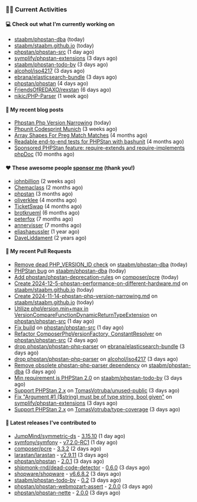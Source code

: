 ### 👨‍💻 Current Activities


#### 💻 Check out what I'm currently working on

- [staabm/phpstan-dba](https://github.com/staabm/phpstan-dba) (today)
- [staabm/staabm.github.io](https://github.com/staabm/staabm.github.io) (today)
- [phpstan/phpstan-src](https://github.com/phpstan/phpstan-src) (1 day ago)
- [symplify/phpstan-extensions](https://github.com/symplify/phpstan-extensions) (3 days ago)
- [staabm/phpstan-todo-by](https://github.com/staabm/phpstan-todo-by) (3 days ago)
- [alcohol/iso4217](https://github.com/alcohol/iso4217) (3 days ago)
- [ebrana/elasticsearch-bundle](https://github.com/ebrana/elasticsearch-bundle) (3 days ago)
- [phpstan/phpstan](https://github.com/phpstan/phpstan) (4 days ago)
- [FriendsOfREDAXO/rexstan](https://github.com/FriendsOfREDAXO/rexstan) (6 days ago)
- [nikic/PHP-Parser](https://github.com/nikic/PHP-Parser) (1 week ago)


#### 📜 My recent blog posts

- [Phpstan Php Version Narrowing](https://staabm.github.io/2024/11/14/phpstan-php-version-narrowing.html) (today)
- [Phpunit Codesprint Munich](https://staabm.github.io/2024/10/19/phpunit-codesprint-munich.html) (3 weeks ago)
- [Array Shapes For Preg Match Matches](https://staabm.github.io/2024/07/05/array-shapes-for-preg-match-matches.html) (4 months ago)
- [Readable end-to-end tests for PHPStan with bashunit](https://staabm.github.io/2024/06/28/readable-phpstan-end-to-end-tests-with-bashunit.html) (4 months ago)
- [Sponsored PHPStan feature: require-extends and require-implements phpDoc](https://staabm.github.io/2024/01/15/phpstan-require-extends-implements.html) (10 months ago)


#### ❤️ These awesome people [sponsor me](https://github.com/sponsors/staabm) (thank you!)

- [johnbillion](https://github.com/johnbillion) (2 weeks ago)
- [Chemaclass](https://github.com/Chemaclass) (2 months ago)
- [phpstan](https://github.com/phpstan) (3 months ago)
- [oliverklee](https://github.com/oliverklee) (4 months ago)
- [TicketSwap](https://github.com/TicketSwap) (4 months ago)
- [brotkrueml](https://github.com/brotkrueml) (6 months ago)
- [peterfox](https://github.com/peterfox) (7 months ago)
- [annervisser](https://github.com/annervisser) (7 months ago)
- [eliashaeussler](https://github.com/eliashaeussler) (1 year ago)
- [DaveLiddament](https://github.com/DaveLiddament) (2 years ago)


#### 🔨 My recent Pull Requests

- [Remove dead PHP_VERSION_ID check](https://github.com/staabm/phpstan-dba/pull/712) on [staabm/phpstan-dba](https://github.com/staabm/phpstan-dba) (today)
- [PHPStan bug](https://github.com/staabm/phpstan-dba/pull/711) on [staabm/phpstan-dba](https://github.com/staabm/phpstan-dba) (today)
- [Add phpstan/phpstan-deprecation-rules](https://github.com/composer/pcre/pull/41) on [composer/pcre](https://github.com/composer/pcre) (today)
- [Create 2024-12-5-phpstan-performance-on-different-hardware.md](https://github.com/staabm/staabm.github.io/pull/119) on [staabm/staabm.github.io](https://github.com/staabm/staabm.github.io) (today)
- [Create 2024-11-14-phpstan-php-version-narrowing.md](https://github.com/staabm/staabm.github.io/pull/118) on [staabm/staabm.github.io](https://github.com/staabm/staabm.github.io) (today)
- [Utilize phpVersion.min&#43;max in VersionCompareFunctionDynamicReturnTypeExtension](https://github.com/phpstan/phpstan-src/pull/3631) on [phpstan/phpstan-src](https://github.com/phpstan/phpstan-src) (1 day ago)
- [Fix build](https://github.com/phpstan/phpstan-src/pull/3630) on [phpstan/phpstan-src](https://github.com/phpstan/phpstan-src) (1 day ago)
- [Refactor ComposerPhpVersionFactory, ConstantResolver](https://github.com/phpstan/phpstan-src/pull/3627) on [phpstan/phpstan-src](https://github.com/phpstan/phpstan-src) (2 days ago)
- [drop phpstan/phpstan-php-parser](https://github.com/ebrana/elasticsearch-bundle/pull/6) on [ebrana/elasticsearch-bundle](https://github.com/ebrana/elasticsearch-bundle) (3 days ago)
- [drop phpstan/phpstan-php-parser](https://github.com/alcohol/iso4217/pull/38) on [alcohol/iso4217](https://github.com/alcohol/iso4217) (3 days ago)
- [Remove obsolete phpstan-php-parser dependency](https://github.com/staabm/phpstan-dba/pull/710) on [staabm/phpstan-dba](https://github.com/staabm/phpstan-dba) (3 days ago)
- [Min requirement is PHPStan 2.0](https://github.com/staabm/phpstan-todo-by/pull/125) on [staabm/phpstan-todo-by](https://github.com/staabm/phpstan-todo-by) (3 days ago)
- [Support PHPStan 2.x](https://github.com/TomasVotruba/unused-public/pull/134) on [TomasVotruba/unused-public](https://github.com/TomasVotruba/unused-public) (3 days ago)
- [Fix &#34;Argument #1 ($string) must be of type string, bool given&#34;](https://github.com/symplify/phpstan-extensions/pull/11) on [symplify/phpstan-extensions](https://github.com/symplify/phpstan-extensions) (3 days ago)
- [Support PHPStan 2.x](https://github.com/TomasVotruba/type-coverage/pull/45) on [TomasVotruba/type-coverage](https://github.com/TomasVotruba/type-coverage) (3 days ago)


#### 🔭 Latest releases I've contributed to

- [JumpMind/symmetric-ds](https://github.com/JumpMind/symmetric-ds) - [3.15.10](https://github.com/JumpMind/symmetric-ds/releases/tag/3.15.10) (1 day ago)
- [symfony/symfony](https://github.com/symfony/symfony) - [v7.2.0-RC1](https://github.com/symfony/symfony/releases/tag/v7.2.0-RC1) (1 day ago)
- [composer/pcre](https://github.com/composer/pcre) - [3.3.2](https://github.com/composer/pcre/releases/tag/3.3.2) (2 days ago)
- [larastan/larastan](https://github.com/larastan/larastan) - [v2.9.11](https://github.com/larastan/larastan/releases/tag/v2.9.11) (3 days ago)
- [phpstan/phpstan](https://github.com/phpstan/phpstan) - [2.0.1](https://github.com/phpstan/phpstan/releases/tag/2.0.1) (3 days ago)
- [shipmonk-rnd/dead-code-detector](https://github.com/shipmonk-rnd/dead-code-detector) - [0.6.0](https://github.com/shipmonk-rnd/dead-code-detector/releases/tag/0.6.0) (3 days ago)
- [shopware/shopware](https://github.com/shopware/shopware) - [v6.6.8.2](https://github.com/shopware/shopware/releases/tag/v6.6.8.2) (3 days ago)
- [staabm/phpstan-todo-by](https://github.com/staabm/phpstan-todo-by) - [0.2](https://github.com/staabm/phpstan-todo-by/releases/tag/0.2) (3 days ago)
- [phpstan/phpstan-webmozart-assert](https://github.com/phpstan/phpstan-webmozart-assert) - [2.0.0](https://github.com/phpstan/phpstan-webmozart-assert/releases/tag/2.0.0) (3 days ago)
- [phpstan/phpstan-nette](https://github.com/phpstan/phpstan-nette) - [2.0.0](https://github.com/phpstan/phpstan-nette/releases/tag/2.0.0) (3 days ago)
